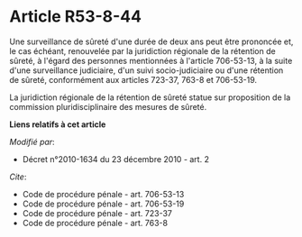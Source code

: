 # Article R53-8-44

Une surveillance de sûreté d'une durée de deux ans peut être prononcée et, le cas échéant, renouvelée par la juridiction
régionale de la rétention de sûreté, à l'égard des personnes mentionnées à l'article 706-53-13, à la suite d'une surveillance
judiciaire, d'un suivi socio-judiciaire ou d'une rétention de sûreté, conformément aux articles 723-37, 763-8 et 706-53-19. 

La juridiction régionale de la rétention de sûreté statue sur proposition de la commission pluridisciplinaire des mesures de
sûreté.

**Liens relatifs à cet article**

_Modifié par_:

  - Décret n°2010-1634 du 23 décembre 2010 - art. 2

_Cite_:

  - Code de procédure pénale - art. 706-53-13
  - Code de procédure pénale - art. 706-53-19
  - Code de procédure pénale - art. 723-37
  - Code de procédure pénale - art. 763-8
